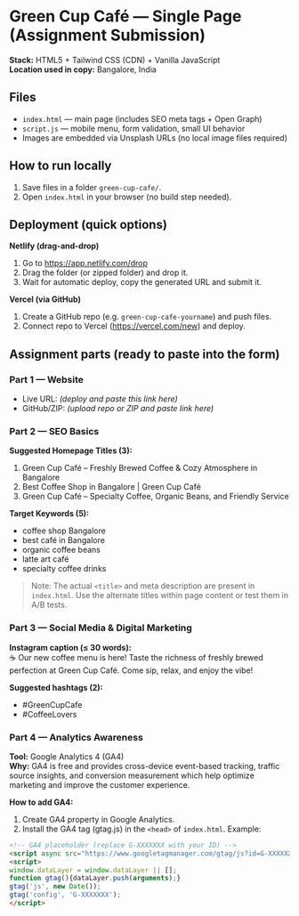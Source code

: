# Green Cup Café — Single Page (Assignment Submission)

**Stack:** HTML5 + Tailwind CSS (CDN) + Vanilla JavaScript  
**Location used in copy:** Bangalore, India

## Files
- `index.html` — main page (includes SEO meta tags + Open Graph)
- `script.js` — mobile menu, form validation, small UI behavior
- Images are embedded via Unsplash URLs (no local image files required)

## How to run locally
1. Save files in a folder `green-cup-cafe/`.
2. Open `index.html` in your browser (no build step needed).

## Deployment (quick options)
**Netlify (drag-and-drop)**
1. Go to https://app.netlify.com/drop
2. Drag the folder (or zipped folder) and drop it.
3. Wait for automatic deploy, copy the generated URL and submit it.

**Vercel (via GitHub)**
1. Create a GitHub repo (e.g. `green-cup-cafe-yourname`) and push files.
2. Connect repo to Vercel (https://vercel.com/new) and deploy.

## Assignment parts (ready to paste into the form)

### Part 1 — Website
- Live URL: *(deploy and paste this link here)*  
- GitHub/ZIP: *(upload repo or ZIP and paste link here)*

### Part 2 — SEO Basics
**Suggested Homepage Titles (3):**
1. Green Cup Café – Freshly Brewed Coffee & Cozy Atmosphere in Bangalore  
2. Best Coffee Shop in Bangalore | Green Cup Café  
3. Green Cup Café – Specialty Coffee, Organic Beans, and Friendly Service

**Target Keywords (5):**
- coffee shop Bangalore  
- best café in Bangalore  
- organic coffee beans  
- latte art café  
- specialty coffee drinks

> Note: The actual `<title>` and meta description are present in `index.html`. Use the alternate titles within page content or test them in A/B tests.

### Part 3 — Social Media & Digital Marketing
**Instagram caption (≤ 30 words):**  
☕ Our new coffee menu is here! Taste the richness of freshly brewed perfection at Green Cup Café. Come sip, relax, and enjoy the vibe!

**Suggested hashtags (2):**
- #GreenCupCafe  
- #CoffeeLovers

### Part 4 — Analytics Awareness
**Tool:** Google Analytics 4 (GA4)  
**Why:** GA4 is free and provides cross-device event-based tracking, traffic source insights, and conversion measurement which help optimize marketing and improve the customer experience.

**How to add GA4:**  
1. Create GA4 property in Google Analytics.  
2. Install the GA4 tag (gtag.js) in the `<head>` of `index.html`. Example:
```html
<!-- GA4 placeholder (replace G-XXXXXXX with your ID) -->
<script async src="https://www.googletagmanager.com/gtag/js?id=G-XXXXXXX"></script>
<script>
window.dataLayer = window.dataLayer || [];
function gtag(){dataLayer.push(arguments);}
gtag('js', new Date());
gtag('config', 'G-XXXXXXX');
</script>
